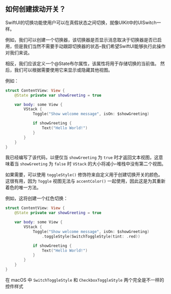 如何创建拨动开关？
---

SwiftUI的切换功能使用户可以在真假状态之间切换，就像UIKit中的UISwitch一样。

例如，我们可以创建一个切换器，该切换器是否显示消息取决于切换器是否已启用，但是我们当然不需要手动跟踪切换器的状态–我们希望SwiftUI能够执行此操作 对我们来说。

相反，我们应该定义一个@State布尔属性，该属性将用于存储切换的当前值。 然后，我们可以根据需要使用它来显示或隐藏其他视图。

例如：

```swift
struct ContentView: View {
    @State private var showGreeting = true

    var body: some View {
        VStack {
            Toggle("Show welcome message", isOn: $showGreeting)

            if showGreeting {
                Text("Hello World!")
            }
        }
    }
}
```

我已经编写了该代码，以便仅当 `showGreeting` 为 `true` 时才返回文本视图，这意味着当 `showGreeting` 为 `false` 时 `VStack` 的大小将减小–堆栈中没有第二个视图。

如果需要，可以使用 `toggleStyle()` 修饰符来自定义用于创建切换开关的颜色。 这很有用，因为 `Toggle` 视图无法与 `accentColor()` 一起使用，因此这是为其重新着色的唯一方法。

例如，这将创建一个红色切换：

```swift
struct ContentView: View {
    @State private var showGreeting = true

    var body: some View {
        VStack {
            Toggle("Show welcome message", isOn: $showGreeting)
                .toggleStyle(SwitchToggleStyle(tint: .red))

            if showGreeting {
                Text("Hello World!")
            }
        }
    }
}
```

在 macOS 中 `SwitchToggleStyle` 和 `CheckboxToggleStyle` 两个完全是不一样的控件样式